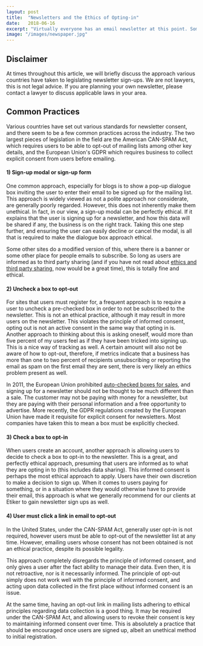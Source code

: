 ```yaml
---
layout: post
title:  "Newsletters and the Ethics of Opting-in"
date:   2018-06-16
excerpt: "Virtually everyone has an email newsletter at this point. Sometimes users are signed up automatically, sometimes they fill out a form, sometimes a box is autochecked. We take a look at the ethics of various approaches to newsletter sign-ups."
image: "/images/newspaper.jpg"
---
```


## Disclaimer
At times throughout this article, we will briefly discuss the approach various countries have taken to legislating newsletter sign-ups. We are not lawyers, this is not legal advice. If you are planning your own newsletter, please contact a lawyer to discuss applicable laws in your area.

## Common Practices
Various countries have set out various standards for newsletter consent, and there seem to be a few common practices across the industry. The two largest pieces of legislation in the field are the American CAN-SPAM Act, which requires users to be able to opt-out of mailing lists among other key details, and the European Union's GDPR which requires business to collect explicit consent from users before emailing.

#### 1) Sign-up modal or sign-up form
One common approach, especially for blogs is to show a pop-up dialogue box inviting the user to enter their email to be signed up for the mailing list. This approach is widely viewed as not a polite approach nor considerate, are generally poorly regarded. However, this does not inherently make them unethical. In fact, in our view, a sign-up modal can be perfectly ethical. If it explains that the user is signing up for a newsletter, and how this data will be shared if any, the business is on the right track. Taking this one step further, and ensuring the user can easily decline or cancel the modal, is all that is required to make the dialogue box approach ethical.

Some other sites do a modified version of this, where there is a banner or some other place for people emails to subscribe. So long as users are informed as to third party sharing (and if you have not read about [ethics and third party sharing](https://blog.etiker.com/blog/was-facebook-right/), now would be a great time), this is totally fine and ethical.

#### 2) Uncheck a box to opt-out
For sites that users must register for, a frequent approach is to require a user to uncheck a pre-checked box in order to not be subscribed to the newsletter. This is not an ethical practice, although it may result in more users on the newsletter. This violates the principle of informed consent, opting out is not an active consent in the same way that opting in is. Another approach to thinking about this is asking oneself, would more than five percent of my users feel as if they have been tricked into signing up. This is a nice way of tracking as well. A certain amount will also not be aware of how to opt-out, therefore, if metrics indicate that a business has more than one to two percent of recipients unsubscribing or reporting the email as spam on the first email they are sent, there is very likely an ethics problem present as well. 

In 2011, the European Union prohibited [auto-checked boxes for sales](https://www.bbc.com/news/world-europe-15260748), and signing up for a newsletter should not be thought to be much different than a sale. The customer may not be paying with money for a newsletter, but they are paying with their personal information and a free opportunity to advertise. More recently, the GDPR regulations created by the European Union have made it requisite for explicit consent for newsletters. Most companies have taken this to mean a box must be explicitly checked.

#### 3) Check a box to opt-in
When users create an account, another approach is allowing users to decide to check a box to opt-in to the newsletter. This is a great, and perfectly ethical approach, presuming that users are informed as to what they are opting in to (this includes data sharing). This informed consent is perhaps the most ethical approach to apply. Users have their own discretion to make a decision to sign up. When it comes to users paying for something, or in a situation where they would otherwise have to provide their email, this approach is what we generally recommend for our clients at Etiker to gain newsletter sign ups as well.

#### 4) User must click a link in email to opt-out
In the United States, under the CAN-SPAM Act, generally user opt-in is not required, however users must be able to opt-out of the newsletter list at any time. However, emailing users whose consent has not been obtained is not an ethical practice, despite its possible legality.

This approach completely disregards the principle of informed consent, and only gives a user after the fact ability to manage their data. Even then, it is not retroactive, nor is it necessarily informed. The principle of opt-out simply does not work well with the principle of informed consent, and acting upon data collected in the first place without informed consent is an issue.

At the same time, having an opt-out link in mailing lists adhering to ethical principles regarding data collection is a good thing. It may be required under the CAN-SPAM Act, and allowing users to revoke their consent is key to maintaining informed consent over time. This is absolutely a practice that should be encouraged once users are signed up, albeit an unethical method to initial registration.
